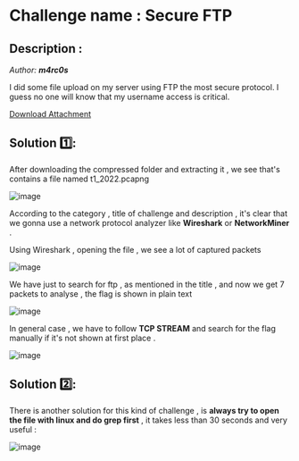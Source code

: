 # Challenge name : Secure FTP 



## Description : 
*Author: ***m4rc0s**** 

I did some file upload on my server using FTP the most secure protocol. I guess no one will know that my username access is critical. 

[Download Attachment](https://s3.eu-west-3.amazonaws.com/crisis-assets/crisis_attachements/sLO6ycs3WLUPgEQPsXiiPltVFwuLt60pTNuYgh7j.zip)


## Solution :one:: 

After downloading the compressed folder and extracting it , we see that's contains a file named t1_2022.pcapng 

![image](https://user-images.githubusercontent.com/73240347/159010754-6ce4968b-9326-442c-9087-d30d58101d41.png)

According to the category , title of challenge and description , it's clear that we gonna use a network protocol analyzer like **Wireshark** or **NetworkMiner** .

Using Wireshark , opening the file , we see a lot of captured packets 

![image](https://user-images.githubusercontent.com/73240347/159011653-9af84ddf-d020-4fc8-a81c-94652bfdf492.png)

We have just to search for ftp , as mentioned in the title , and now we get 7 packets to analyse , the flag is shown in plain text 

![image](https://user-images.githubusercontent.com/73240347/159012191-efa3388c-f791-4539-bc13-f4b196997a1c.png)

In general case , we have to follow **TCP STREAM** and search for the flag manually if it's not shown at first place . 

![image](https://user-images.githubusercontent.com/73240347/159012405-e487a743-e1bf-4191-9a94-21d8f1c24cd6.png)

## Solution :two:: 

There is another solution for this kind of challenge , is **always try to open the file with linux and do grep first** , it takes less than 30 seconds and very useful :  

![image](https://user-images.githubusercontent.com/73240347/159016608-650c3bc5-4287-42ea-af71-ceed39dcb28b.png)





